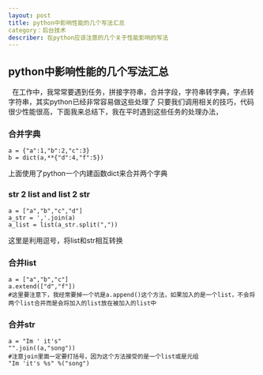 ```yaml
---
layout: post
title: python中影响性能的几个写法汇总
category：后台技术
describer: 在python应该注意的几个关于性能影响的写法
---
```


## python中影响性能的几个写法汇总
&nbsp;&nbsp;在工作中，我常常要遇到任务，拼接字符串，合并字段，字符串转字典，字点转字符串，其实python已经非常容易做这些处理了
只要我们调用相关的技巧，代码很少性能很高，下面我来总结下，我在平时遇到这些任务的处理办法，

### 合并字典

    a = {"a":1,"b":2,"c":3}
    b = dict(a,**{"d":4,"f":5})

上面使用了python一个内建函数dict来合并两个字典

### str 2 list and list 2 str

    a = ["a","b","c","d"]
    a_str = ','.join(a)
    a_list = list(a_str.split(","))

这里是利用逗号，将list和str相互转换

### 合并list

    a = ["a","b","c"]
    a.extend(["d","f"])
    #这里要注意下，我经常要掉一个坑是a.append()这个方法，如果加入的是一个list，不会将两个list合并而是会将加入的list放在被加入的list中

### 合并str

    a = "Im ' it's"
    "".join((a,"song"))
    #注意join里面一定要打括号，因为这个方法接受的是一个list或是元组
    "Im 'it's %s" %("song")

